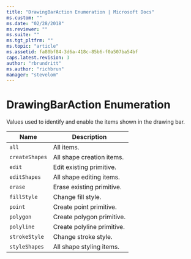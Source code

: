 ```yaml
---
title: "DrawingBarAction Enumeration | Microsoft Docs"
ms.custom: ""
ms.date: "02/28/2018"
ms.reviewer: ""
ms.suite: ""
ms.tgt_pltfrm: ""
ms.topic: "article"
ms.assetid: fa80bf84-3d6a-418c-85b6-f0a507ba54bf
caps.latest.revision: 3
author: "rbrundritt"
ms.author: "richbrun"
manager: "stevelom"
---
```

# DrawingBarAction Enumeration
Values used to identify and enable the items shown in the drawing bar.

Name | Description
-----|-------------
`all` | All items.
`createShapes` | All shape creation items.
`edit` | Edit existing primitive.
`editShapes` | All shape editing items.
`erase` | Erase existing primitive.
`fillStyle` | Change fill style.
`point` | Create point primitive.
`polygon` | Create polygon primitive.
`polyline` | Create polyline primitive.
`strokeStyle` | Change stroke style.
`styleShapes` | All shape styling items.